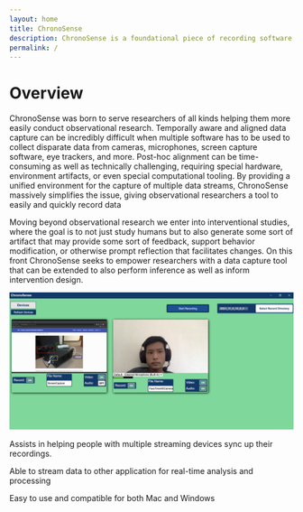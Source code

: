 ```yaml
---
layout: home
title: ChronoSense
description: ChronoSense is a foundational piece of recording software built on webtech with the express goal of making recording accesible, extensible, and ubiquitous no matter the device or operating system. 
permalink: /
---
```

# Overview

ChronoSense was born to serve researchers of all kinds helping them more easily conduct observational research. Temporally aware and aligned data capture can be incredibly difficult when multiple software has to be used to collect disparate data from cameras, microphones, screen capture software, eye trackers, and more. Post-hoc alignment can be time-consuming as well as technically challenging, requiring special hardware, environment artifacts, or even special computational tooling. By providing a unified environment for the capture of multiple data streams, ChronoSense massively simplifies the issue, giving observational researchers a tool to easily and quickly record data

Moving beyond observational research we enter into interventional studies, where the goal is to not just study humans but to also generate some sort of artifact that may provide some sort of feedback, support behavior modification, or otherwise prompt reflection that facilitates changes. On this front ChronoSense seeks to empower researchers with a data capture tool that can be extended to also perform inference as well as inform intervention design.

![ChronoSense-Example](../assets/img/ChronoSense_Img.png)

Assists in helping people with multiple streaming devices sync up their recordings.

Able to stream data to other application for real-time analysis and processing

Easy to use and compatible for both Mac and Windows


